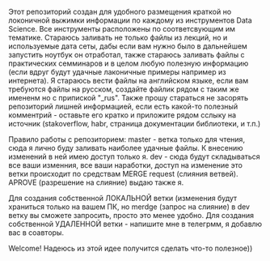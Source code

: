 Этот репозиторий создан для удобного размещения краткой но локоничной выжимки информации по каждому из инструментов Data Science.
Все инструменты расположены по соответсвующим им тематике.
Стараюсь заливать не только файлы из лекций, но и используемые дата сеты, дабы если вам нужно было в дальнейшем запустить ноутбук он отработал, также стараюсь заливать файлы с практических семминаров и в целом любую полезную информацию (если вдруг будут удачные лаконичные примеры например из интернета).
Я стараюсь вести файлы на английском языке, если вам требуются файлы на русском, создайте файлик рядом с таким же имененм но с припиской "_rus".
Также прошу стараться не засорять репозиторий лишней информацией, если есть какой-то полезный комментрий - оставьте его кратко и приложите рядом сслыку на источник (stakoverflow, habr, страница документации библиотеки, и т.п.)

Правило работы с репозиторием:
  master - ветка только для чтения, сюда я лично буду заливать наиболее удачные файлы. К внесению изменений в ней имею доступ только я.
  dev - сюда будут складываться все ваши изменния, все ваши наработки, доступ на изменение это ветки происходит по средствам MERGE request (слияния ветвей). APROVE (разрешение на слияние) выдаю также я.

  Для создания собственной ЛОКАЛЬНОЙ ветки (изменения будут храниться только на вашем ПК, но merdge (запрос на слияние) в dev ветку вы сможете запросить, просто это менее удобно.
  Для создания собственной УДАЛЕННОЙ ветки - напишите мне в телегрмм, я добавлю вас в соавторы.

Welcome! 
Надеюсь из этой идее получится сделать что-то полезное))
  
